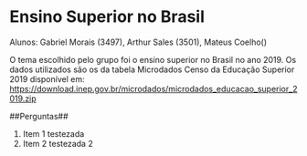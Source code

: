 # Ensino Superior no Brasil
Alunos: Gabriel Morais (3497), Arthur Sales (3501), Mateus Coelho()

O tema escolhido pelo grupo foi o ensino superior no Brasil no ano 2019. Os dados utilizados são os da tabela Microdados Censo da Educação Superior 2019 disponível em: https://download.inep.gov.br/microdados/microdados_educacao_superior_2019.zip

##Perguntas##
1. Item 1 testezada
1. Item 2 testezada 2